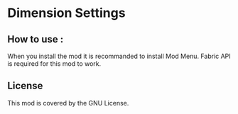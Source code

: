 # Dimension Settings

## How to use :

When you install the mod it is recommanded to install Mod Menu. Fabric API is required for this mod to work.

## License

This mod is covered by the GNU License.
